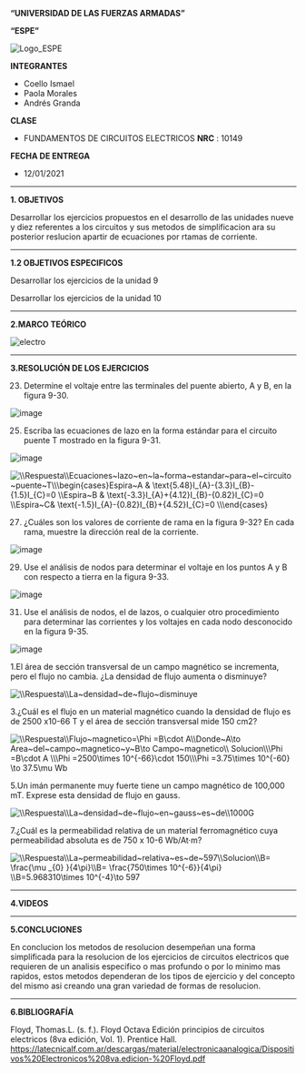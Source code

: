 **“UNIVERSIDAD DE LAS FUERZAS ARMADAS”**

**“ESPE”**

![Logo_ESPE](https://user-images.githubusercontent.com/93800511/140828546-04ee2765-180c-4e68-84cf-8bca73c21c5f.png)

**INTEGRANTES**
* Coello Ismael 
* Paola Morales 
* Andrés Granda
 
**CLASE**
* FUNDAMENTOS DE CIRCUITOS ELECTRICOS **NRC** : 10149

**FECHA DE ENTREGA**
* 12/01/2021

--------------------------------------------------------------------------------------------------------------------------------------------------------------------------------

**1. OBJETIVOS**

Desarrollar los ejercicios propuestos en el desarrollo de las unidades nueve y diez referentes a los circuitos y sus metodos de simplificacion ara su posterior reslucion apartir de ecuaciones por rtamas de corriente. 

--------------------------------------------------------------------------------------------------------------------------------------------------------------------------------

**1.2 OBJETIVOS ESPECIFICOS** 

Desarrollar los ejercicios de la unidad 9

Desarrollar los ejercicios de la unidad 10

--------------------------------------------------------------------------------------------------------------------------------------------------------------------------------

**2.MARCO TEÓRICO**

![electro](https://user-images.githubusercontent.com/93835587/149241940-33a8b918-911d-4cae-b59d-fc2fbf66aaab.jpeg)


--------------------------------------------------------------------------------------------------------------------------------------------------------------------------------
**3.RESOLUCIÓN DE LOS EJERCICIOS**

23. Determine el voltaje entre las terminales del puente abierto, A y B, en la figura 9-30. 

![image](https://user-images.githubusercontent.com/93835587/149219324-1b73200d-163f-4255-b747-883604aabf9e.png)

25. Escriba las ecuaciones de lazo en la forma estándar para el circuito puente T mostrado en la figura 9-31.

![image](https://user-images.githubusercontent.com/93835587/149221654-032e7977-154f-4098-b794-668af4c59ab5.png)

<img src="https://latex.codecogs.com/svg.image?\\Respuesta\\Ecuaciones~lazo~en~la~forma~estandar~para~el~circuito~puente~T\\\begin{cases}Espira~A&space;&&space;\text{5.48}I_{A}-{3.3}I_{B}-{1.5}I_{C}=0&space;\\Espira~B&space;&&space;\text{-3.3}I_{A}&plus;{4.12}I_{B}-{0.82}I_{C}=0&space;\\Espira~C&&space;\text{-1.5}I_{A}-{0.82}I_{B}&plus;{4.52}I_{C}=0&space;\\\end{cases}&space;" title="\\Respuesta\\Ecuaciones~lazo~en~la~forma~estandar~para~el~circuito~puente~T\\\begin{cases}Espira~A & \text{5.48}I_{A}-{3.3}I_{B}-{1.5}I_{C}=0 \\Espira~B & \text{-3.3}I_{A}+{4.12}I_{B}-{0.82}I_{C}=0 \\Espira~C& \text{-1.5}I_{A}-{0.82}I_{B}+{4.52}I_{C}=0 \\\end{cases} " />

27. ¿Cuáles son los valores de corriente de rama en la figura 9-32? En cada rama, muestre la dirección real
de la corriente. 

![image](https://user-images.githubusercontent.com/93835587/149221713-0cb9e640-511d-45e8-8718-be69f2965576.png)

29. Use el análisis de nodos para determinar el voltaje en los puntos A y B con respecto a tierra en la figura 9-33.

![image](https://user-images.githubusercontent.com/93835587/149221845-25e63a20-6276-4106-808f-a4f42e0263d3.png)

31. Use el análisis de nodos, el de lazos, o cualquier otro procedimiento para determinar las corrientes y
los voltajes en cada nodo desconocido en la figura 9-35.

![image](https://user-images.githubusercontent.com/93835587/149221956-78c7ebe2-87d9-4bab-b3b1-060578675355.png)

1.El área de sección transversal de un campo magnético se incrementa, pero el flujo no cambia. ¿La densidad de flujo aumenta o disminuye?

<img src="https://latex.codecogs.com/svg.image?\\Respuesta\\La~densidad~de~flujo~disminuye&space;" title="\\Respuesta\\La~densidad~de~flujo~disminuye " />

3.¿Cuál es el flujo en un material magnético cuando la densidad de flujo es de 2500 x10-66 T y el área
de sección transversal mide 150 cm2?

<img src="https://latex.codecogs.com/svg.image?\\Respuesta\\Flujo~magnetico=\Phi&space;=B\cdot&space;A\\Donde~A\to&space;Area~del~campo~magnetico~y~B\to&space;Campo~magnetico\\&space;Solucion\\\Phi&space;=B\cdot&space;A&space;\\\Phi&space;=2500\times&space;10^{-66}\cdot&space;150\\\Phi&space;=3.75\times&space;10^{-60}&space;\to&space;37.5\mu&space;Wb" title="\\Respuesta\\Flujo~magnetico=\Phi =B\cdot A\\Donde~A\to Area~del~campo~magnetico~y~B\to Campo~magnetico\\ Solucion\\\Phi =B\cdot A \\\Phi =2500\times 10^{-66}\cdot 150\\\Phi =3.75\times 10^{-60} \to 37.5\mu Wb" />

5.Un imán permanente muy fuerte tiene un campo magnético de 100,000 mT. Exprese esta densidad de
flujo en gauss.

<img src="https://latex.codecogs.com/svg.image?\\Respuesta\\La~densidad~de~flujo~en~gauss~es~de\\1000G&space;" title="\\Respuesta\\La~densidad~de~flujo~en~gauss~es~de\\1000G " />

7.¿Cuál es la permeabilidad relativa de un material ferromagnético cuya permeabilidad absoluta es de
750 x 10-6 Wb/At·m?

<img src="https://latex.codecogs.com/svg.image?\\Respuesta\\La~permeabilidad~relativa~es~de~597\\Solucion\\B=&space;\frac{\mu&space;_{0}&space;}{4\pi}\\B=&space;\frac{750\times&space;10^{-6}}{4\pi}&space;\\B=5.968310\times&space;10^{-4}\to&space;597" title="\\Respuesta\\La~permeabilidad~relativa~es~de~597\\Solucion\\B= \frac{\mu _{0} }{4\pi}\\B= \frac{750\times 10^{-6}}{4\pi} \\B=5.968310\times 10^{-4}\to 597" />


--------------------------------------------------------------------------------------------------------------------------------------------------------------------------------

**4.VIDEOS**

--------------------------------------------------------------------------------------------------------------------------------------------------------------------------------

**5.CONCLUCIONES**

En conclucion los metodos de resolucion desempeñan una forma simplificada para la resolucion de los ejercicios de circuitos electricos que requieren de un analisis especifico o mas profundo o por lo minimo mas rapidos, estos metodos dependeran de los tipos de ejercicio y del concepto del mismo asi creando una gran variedad de formas de resolucion. 

--------------------------------------------------------------------------------------------------------------------------------------------------------------------------------

**6.BIBLIOGRAFÍA**

Floyd, Thomas.L. (s. f.). Floyd Octava Edición principios de circuitos electricos (8va edición, Vol. 1). Prentice Hall. https://latecnicalf.com.ar/descargas/material/electronicaanalogica/Dispositivos%20Electronicos%208va.edicion-%20Floyd.pdf
